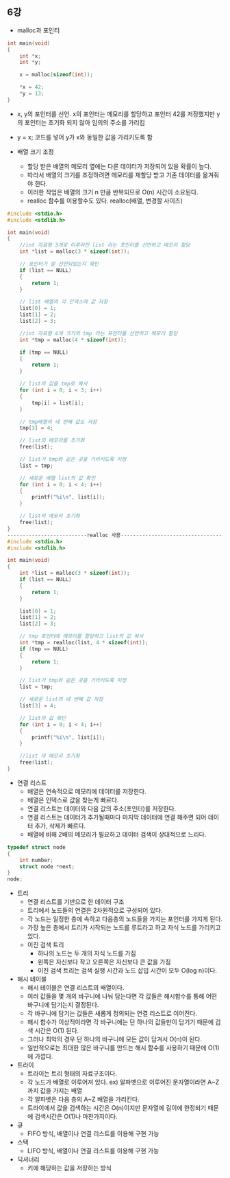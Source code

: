 6강
-----------
* malloc과 포인터
```c
int main(void)
{
    int *x;
    int *y;

    x = malloc(sizeof(int));

    *x = 42;
    *y = 13;
}
```

* x, y의 포인터를 선언. x의 포인터는 메모리를 할당하고 포인터 42를 저장했지만 y의 포인터는 초기화 되지 않아 임의의 주소를 가리킴
* y = x; 코드를 넣어 y가 x와 동일한 값을 가리키도록 함

* 배열 크기 조정
  * 할당 받은 배열의 메모리 옆에는 다른 데이터가 저장되어 있을 확률이 높다.
  * 따라서 배열의 크기를 조정하려면 메모리를 재할당 받고 기존 데이터를 옮겨줘야 한다.
  * 이러한 작업은 배열의 크기 n 만큼 반복되므로 O(n) 시간이 소요된다.
  * realloc 함수를 이용할수도 있다. realloc(배열, 변경할 사이즈)
```c
#include <stdio.h>
#include <stdlib.h>

int main(void)
{
    //int 자료형 3개로 이루어진 list 라는 포인터를 선언하고 메모리 할당
    int *list = malloc(3 * sizeof(int));

    // 포인터가 잘 선언되었는지 확인
    if (list == NULL)
    {
        return 1;
    }

    // list 배열의 각 인덱스에 값 저장
    list[0] = 1;
    list[1] = 2;
    list[2] = 3;

    //int 자료형 4개 크기의 tmp 라는 포인터를 선언하고 메모리 할당
    int *tmp = malloc(4 * sizeof(int));

    if (tmp == NULL)
    {
        return 1;
    }

    // list의 값을 tmp로 복사
    for (int i = 0; i < 3; i++)
    {
        tmp[i] = list[i];
    }

    // tmp배열의 네 번째 값도 저장
    tmp[3] = 4;

    // list의 메모리를 초기화
    free(list);

    // list가 tmp와 같은 곳을 가리키도록 지정
    list = tmp;

    // 새로운 배열 list의 값 확인
    for (int i = 0; i < 4; i++)
    {
        printf("%i\n", list[i]);
    }

    // list의 메모리 초기화
    free(list);
}
--------------------------realloc 사용----------------------------------------
#include <stdio.h>
#include <stdlib.h>

int main(void)
{
    int *list = malloc(3 * sizeof(int));
    if (list == NULL)
    {
        return 1;
    }

    list[0] = 1;
    list[1] = 2;
    list[2] = 3;

    // tmp 포인터에 메모리를 할당하고 list의 값 복사
    int *tmp = realloc(list, 4 * sizeof(int));
    if (tmp == NULL)
    {
        return 1;
    }

    // list가 tmp와 같은 곳을 가리키도록 지정
    list = tmp;

    // 새로운 list의 네 번째 값 저장
    list[3] = 4;

    // list의 값 확인
    for (int i = 0; i < 4; i++)
    {
        printf("%i\n", list[i]);
    }

    //list 의 메모리 초기화
    free(list);
}
```

* 연결 리스트
  * 배열은 연속적으로 메모리에 데이터를 저장한다.
  * 배열은 인덱스로 값을 찾는게 빠르다. 
  * 연결 리스트는 데이터와 다음 값의 주소(포인터)를 저장한다.
  * 연결 리스트는 데이터가 추가될때마다 마지막 데이터에 연결 해주면 되어 데이터 추가, 삭제가 빠르다.
  * 배열에 비해 2배의 메모리가 필요하고 데이터 검색이 상대적으로 느리다.
```c
typedef struct node
{
    int number;
    struct node *next;
}
node;
```

* 트리
  * 연결 리스트를 기반으로 한 데이터 구조
  * 트리에서 노드들의 연결은 2차원적으로 구성되어 있다.
  * 각 노드는 일정한 층에 속하고 다음층의 노드들을 가지는 포인터를 가지게 된다.
  * 가장 높은 층에서 트리가 시작되는 노드를 루트라고 하고 자식 노드를 가리키고 있다.
  * 이진 검색 트리
    * 하나의 노드는 두 개의 자식 노드를 가짐
    * 왼쪽은 자신보다 작고 오른쪽은 자신보다 큰 값을 가짐
    * 이진 검색 트리는 검색 실행 시간과 노드 삽입 시간이 모두 O(log n)이다.
* 해시 테이블
  * 해시 테이블은 연결 리스트의 배열이다.
  * 여러 값들을 몇 개의 바구니에 나눠 담는다면 각 값들은 해시함수를 통해 어떤 바구니에 담기는지 결정된다.
  * 각 바구니에 담기는 값들은 새롭게 정의되는 연결 리스트로 이어진다.
  * 해시 함수가 이상적이라면 각 바구니에는 단 하나의 값들만이 담기기 때문에 검색 시간은 O(1) 된다.
  * 그러나 최악의 경우 단 하나의 바구니에 모든 값이 담겨서 O(n)이 된다.
  * 일반적으로는 최대한 많은 바구니를 만드는 해시 함수를 사용하기 때문에 O(1)에 가깝다.
* 트라이
  * 트라이는 트리 형태의 자료구조이다.
  * 각 노드가 배열로 이루어져 있다. ex) 알파벳으로 이루어진 문자열이라면 A~Z까지 값을 가지는 배열
  * 각 알파벳은 다음 층의 A~Z 배열을 가리킨다.
  * 트라이에서 값을 검색하는 시간은 O(n)이지만 문자열에 길이에 한정되기 때문에 검색시간은 O(1)나 마찬가지이다.
* 큐
  * FIFO 방식, 배열이나 연결 리스트를 이용해 구현 가능
* 스택
  * LIFO 방식, 배열이나 연결 리스트를 이용해 구현 가능
* 딕셔너리
  * 키에 해당하는 값을 저장하는 방식